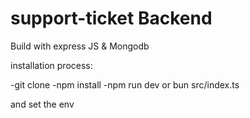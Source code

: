 # support-ticket Backend

Build with express JS & Mongodb

installation process:

-git clone 
-npm install
-npm run dev or bun src/index.ts

and set the env
